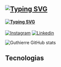 ## [![Typing SVG](https://readme-typing-svg.demolab.com?font=Rubik+Doodle+Shadow&size=25&duration=3000&pause=1000&background=FFFFFF00&random=false&width=435&lines=Hi+my+name+is+Guthierre)](https://git.io/typing-svg) 



#### [![Typing SVG](https://readme-typing-svg.demolab.com?font=Rubik+Doodle+Shadow&size=16&duration=3000&pause=1000&background=FFFFFF00&random=false&width=435&lines=Redes+sociais)](https://git.io/typing-svg)
[![Instagram](https://img.shields.io/badge/Instagram-E4405F?style=for-the-badge&logo=instagram&logoColor=white)](https://www.instagram.com/guthierremt/)
[![Linkedin](https://img.shields.io/badge/LinkedIn-0077B5?style=for-the-badge&logo=linkedin&logoColor=white)](https://www.linkedin.com/in/guthierremt/)


![Guthierre GitHub stats](https://github-readme-stats.vercel.app/api?username=guthierremt&show_icons=true&theme=radical)

## Tecnologias 
